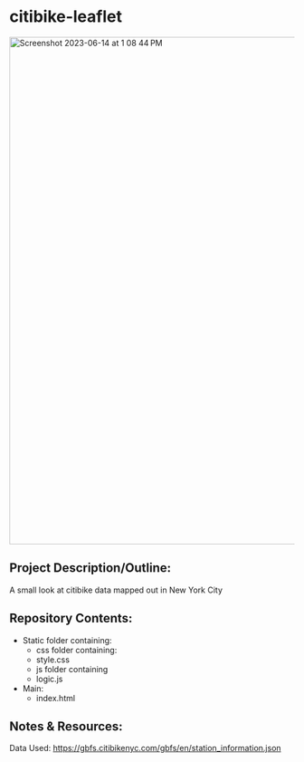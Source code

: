 # citibike-leaflet

<img width="896" alt="Screenshot 2023-06-14 at 1 08 44 PM" src="https://github.com/anthonybpino/citibike-leaflet/assets/112681621/81594247-1fb2-422c-84e5-fdd9439d1faf">

## Project Description/Outline:

A small look at citibike data mapped out in New York City

## Repository Contents:

- Static folder containing:
  -  css folder containing:
    - style.css
  -  js folder containing
    - logic.js
- Main:
  - index.html


## Notes & Resources:

Data Used: https://gbfs.citibikenyc.com/gbfs/en/station_information.json
